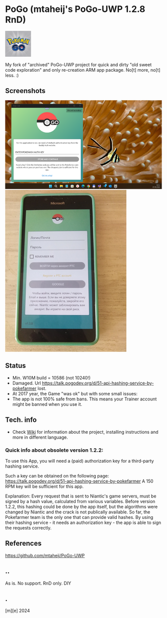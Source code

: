 # PoGo (mtaheij's PoGo-UWP 1.2.8 RnD)
![W11](Images/logo.png)

My fork of "archived" PoGo-UWP project for quick and dirty "old sweet code exploration" and only re-creation ARM app package. No[t] more, no[t] less. :)

## Screenshots
![W11](Images/shot01.png)
![W11](Images/shot02.png)

## Status
- Min. W10M build = 10586 (not 10240!)
- Damaged. Url https://talk.pogodev.org/d/51-api-hashing-service-by-pokefarmer lost. 
- At 2017 year, the Game "was ok" but with some small issues:
- The app is not 100% safe from bans. This means your Trainer account might be banned when you use it. 


## Tech. info
- Check [Wiki](https://github.com/mtaheij/PoGo-UWP/wiki) for information about the project, installing instructions and more in different language.

### Quick info about obsolete version 1.2.2:

To use this App, you will need a (paid) authorization key for a third-party hashing service.

Such a key can be obtained on the following page: https://talk.pogodev.org/d/51-api-hashing-service-by-pokefarmer
A 150 RPM key will be sufficient for this app.

Explanation: Every request that is sent to Niantic's game servers, must be signed by a hash value, calculated from various variables.
Before version 1.2.2, this hashing could be done by the app itself, but the algorithms were changed by Niantic and the crack is not publically available.
So far, the Pokefarmer team is the only one that can provide valid hashes. By using their hashing service - it needs an authorization key - the app is able to sign the requests correctly.


## References
https://github.com/mtaheij/PoGo-UWP

## ..
As is. No support. RnD only. DIY

## .
[m][e] 2024